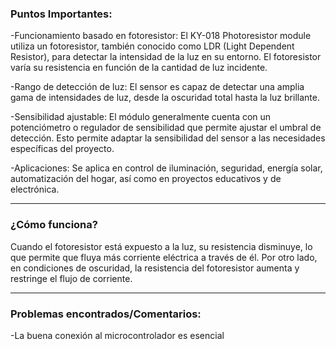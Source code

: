 ### Puntos Importantes:
-Funcionamiento basado en fotoresistor: El KY-018 Photoresistor module utiliza un fotoresistor, también conocido como LDR (Light Dependent Resistor), para detectar la intensidad de la luz en su entorno. El fotoresistor varía su resistencia en función de la cantidad de luz incidente.

-Rango de detección de luz: El sensor es capaz de detectar una amplia gama de intensidades de luz, desde la oscuridad total hasta la luz brillante.

-Sensibilidad ajustable: El módulo generalmente cuenta con un potenciómetro o regulador de sensibilidad que permite ajustar el umbral de detección. Esto permite adaptar la sensibilidad del sensor a las necesidades específicas del proyecto.

-Aplicaciones: Se aplica en control de iluminación, seguridad, energía solar, automatización del hogar, así como en proyectos educativos y de electrónica.

----------------------
### ¿Cómo funciona?
Cuando el fotoresistor está expuesto a la luz, su resistencia disminuye, lo que permite que fluya más corriente eléctrica a través de él. Por otro lado, en condiciones de oscuridad, la resistencia del fotoresistor aumenta y restringe el flujo de corriente.

----------------------
### Problemas encontrados/Comentarios:

-La buena conexión al microcontrolador es esencial